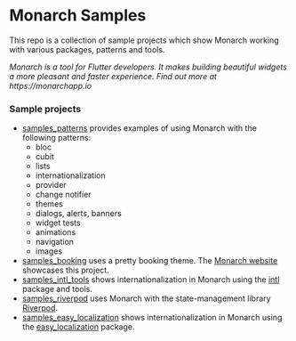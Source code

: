# Monarch Samples

This repo is a collection of sample projects which show Monarch working with 
various packages, patterns and tools.

_Monarch is a tool for Flutter developers. It makes building beautiful widgets a more pleasant and faster experience. Find out more at https://monarchapp.io_

### Sample projects

- [samples_patterns](/samples_patterns) provides examples of using Monarch 
  with the following patterns:
  - bloc
  - cubit
  - lists
  - internationalization
  - provider
  - change notifier
  - themes
  - dialogs, alerts, banners
  - widget tests
  - animations
  - navigation
  - images
- [samples_booking](/samples_booking) uses a pretty booking theme. The [Monarch 
  website](https://monarchapp.io/) showcases this project.
- [samples_intl_tools](/samples_intl_tools) shows internationalization in Monarch 
  using the [intl](https://github.com/dart-lang/intl) package and tools.
- [samples_riverpod](/samples_riverpod) uses Monarch with the state-management library 
  [Riverpod](https://riverpod.dev/).
- [samples_easy_localization](/samples_easy_localization) shows internationalization 
  in Monarch using the [easy_localization](https://github.com/aissat/easy_localization) package.
